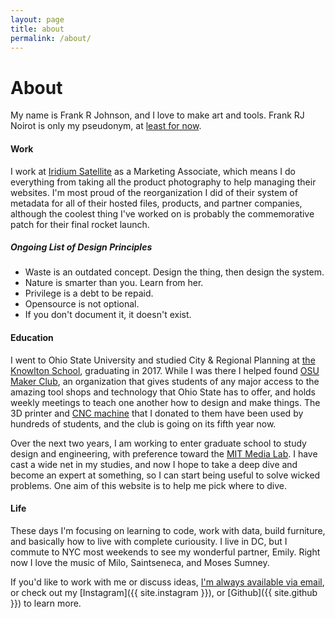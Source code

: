 ```yaml
---
layout: page
title: about
permalink: /about/
---
```


# About

My name is Frank R Johnson, and I love to make art and tools. Frank RJ Noirot is only my pseudonym, at [least for now](https://franknoirot.co/write/im-changing-my-name).

#### Work
I work at [Iridium Satellite](http://iridium.com) as a Marketing Associate, which means I do everything from taking all the product photography to help managing their websites. I'm most proud of the reorganization I did of their system of metadata for all of their hosted files, products, and partner companies, although the coolest thing I've worked on is probably the commemorative patch for their final rocket launch.

##### Ongoing List of Design Principles
- Waste is an outdated concept. Design the thing, then design the system.
- Nature is smarter than you. Learn from her.
- Privilege is a debt to be repaid.
- Opensource is not optional.
- If you don't document it, it doesn't exist.

#### Education
I went to Ohio State University and studied City & Regional Planning at [the Knowlton School](https://knowlton.osu.edu/), graduating in 2017. While I was there I helped found [OSU Maker Club](http://osumakerclub.org/), an organization that gives students of any major access to the amazing tool shops and technology that Ohio State has to offer, and holds weekly meetings to teach one another how to design and make things. The 3D printer and [CNC machine](https://www.v1engineering.com/specifications/) that I donated to them have been used by hundreds of students, and the club is going on its fifth year now.

Over the next two years, I am working to enter graduate school to study design and engineering, with preference toward the [MIT Media Lab](media.mit.edu). I have cast a wide net in my studies, and now I hope to take a deep dive and become an expert at something, so I can start being useful to solve wicked problems. One aim of this website is to help me pick where to dive.

#### Life
These days I'm focusing on learning to code, work with data, build furniture, and basically how to live with complete curiousity. I live in DC, but I commute to NYC most weekends to see my wonderful partner, Emily. Right now I love the music of Milo, Saintseneca, and Moses Sumney.

If you'd like to work with me or discuss ideas, [I'm always available via email](mailto:frank@franknoirot.co), or check out my [Instagram]({{ site.instagram }}), or [Github]({{ site.github }}) to learn more.
